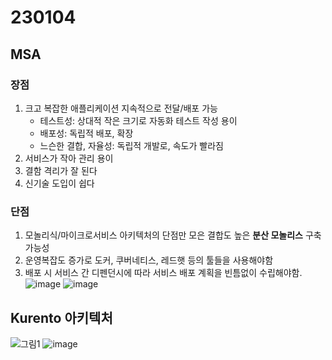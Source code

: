 # 230104

## MSA

### 장점

1. 크고 복잡한 애플리케이션 지속적으로 전달/배포 가능
   - 테스트성: 상대적 작은 크기로 자동화 테스트 작성 용이
   - 배포성: 독립적 배포, 확장
   - 느슨한 결합, 자율성: 독립적 개발로, 속도가 빨라짐
2. 서비스가 작아 관리 용이
3. 결함 격리가 잘 된다
4. 신기술 도입이 쉽다

### 단점

1. 모놀리식/마이크로서비스 아키텍처의 단점만 모은 결합도 높은 **분산 모놀리스** 구축 가능성
2. 운영복잡도 증가로 도커, 쿠버네티스, 레드햇 등의 툴들을 사용해야함
3. 배포 시 서비스 간 디펜던시에 따라 서비스 배포 계획을 빈틈없이 수립해야함.
   ![image](https://user-images.githubusercontent.com/61377122/210522361-ef68f3c8-e8e8-47a7-be92-603972f7229d.png)
   ![image](https://user-images.githubusercontent.com/61377122/210522401-c818b9ed-f2a8-4e4e-ad76-7accedbbfb21.png)

## Kurento 아키텍처

![그림1](https://user-images.githubusercontent.com/61377122/210522899-2b8377bf-0fb3-401e-ace2-b1250c006193.png)
![image](https://user-images.githubusercontent.com/61377122/210522270-3a322d5a-8dd9-4a5a-b32a-05c6bf417d18.png)
